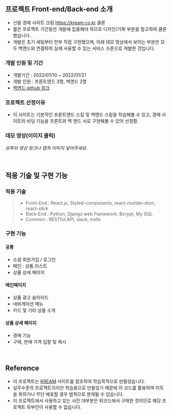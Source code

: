 ## 프로젝트 Front-end/Back-end 소개

- 신발 경매 사이트 크림 https://kream.co.kr 클론
- 짧은 프로젝트 기간동안 개발에 집중해야 하므로 디자인/기획 부분을 참고하여 클론했습니다.
- 개발은 초기 세팅부터 전부 직접 구현했으며, 아래 데모 영상에서 보이는 부분은 모두 백앤드와 연결하여 실제 사용할 수 있는 서비스 수준으로 개발한 것입니다.

### 개발 인원 및 기간

- 개발기간 : 2022/01/10 ~ 2022/01/21
- 개발 인원 : 프론트엔드 3명, 백엔드 2명
- [백엔드 github 링크](https://github.com/wecode-bootcamp-korea/28-2nd-Sucream-backend)

### 프로젝트 선정이유

- 이 사이트는 기본적인 프론트엔드 스킬 및 백엔드 스킬을 학습해볼 수 있고, 경매 사이트의 비딩 기능을 프론트와 백 엔드 서로
  구현해볼 수 있어 선정함.

### 데모 영상(이미지 클릭)

_유투브 영상 링크나 캡쳐 이미지 넣어주세요._

<br>

## 적용 기술 및 구현 기능

### 적용 기술

> - Front-End : React.js, Styled-components, react-routder-dom, react-slick
> - Back-End : Python, Django web framework, Bcrypt, My SQL
> - Common : RESTful API, slack, trello

### 구현 기능

#### 공통

- 소셜 회원가입 / 로그인
- 메인 : 상품 리스트
- 상품 상세 페이지

#### 메인페이지

- 상품 광고 슬라이드
- 네비게이션 메뉴
- 카드 및 기타 상품 소개

#### 상품 상세 페이지

- 경매 기능
- 구매, 판매 가격 입찰 및 제시

<br>

## Reference

- 이 프로젝트는 [KREAM](https://kream.co.kr/) 사이트를 참조하여 학습목적으로 만들었습니다.
- 실무수준의 프로젝트이지만 학습용으로 만들었기 때문에 이 코드를 활용하여 이득을 취하거나 무단 배포할 경우 법적으로 문제될 수 있습니다.
- 이 프로젝트에서 사용하고 있는 사진 대부분은 위코드에서 구매한 것이므로 해당 프로젝트 외부인이 사용할 수 없습니다.
